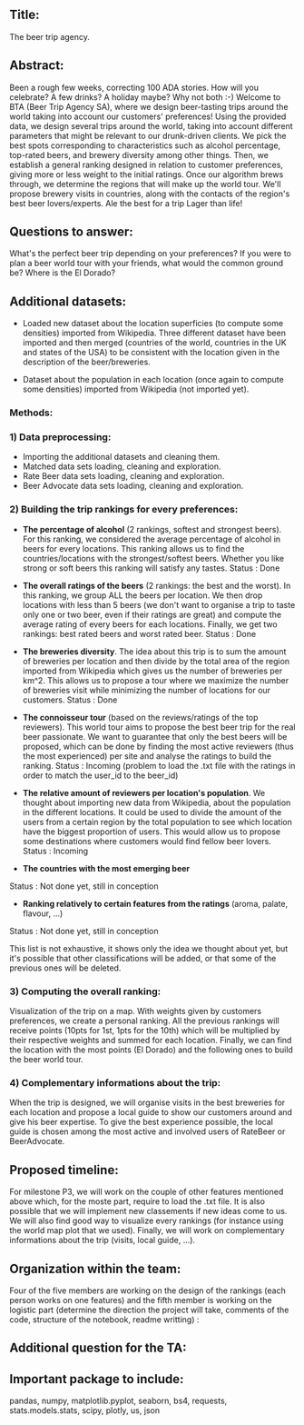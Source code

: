 ## Title:

The beer trip agency. 

## Abstract:

Been a rough few weeks, correcting 100 ADA stories. How will you celebrate? A few drinks? A holiday maybe? Why not both :-)  Welcome to BTA (Beer Trip Agency SA), where we design beer-tasting trips around the world taking into account our customers' preferences!
Using the provided data, we design several trips around the world, taking into account different parameters that might be relevant to our drunk-driven clients. We pick the best spots corresponding to characteristics such as alcohol percentage, top-rated beers, and brewery diversity among other things. Then, we establish a general ranking designed in relation to customer preferences, giving more or less weight to the initial ratings. Once our algorithm brews through, we determine the regions that will make up the world tour. We'll propose brewery visits in countries, along with the contacts of the region's best beer lovers/experts. Ale the best for a trip Lager than life!

## Questions to answer:

What's the perfect beer trip depending on your preferences? If you were to plan a beer world tour with your friends,
what would the common ground be? Where is the El Dorado?


## Additional datasets:

- Loaded new dataset about the location superficies (to compute some densities) imported from Wikipedia. Three different dataset have been imported and then merged (countries of the world, countries in the UK and states of the USA) to be consistent with the location given in the description of the beer/breweries. 

- Dataset about the population in each location (once again to compute some densities) imported from Wikipedia (not imported yet).

### Methods: 

### 1) Data preprocessing:

- Importing the additional datasets and cleaning them.
- Matched data sets loading, cleaning and exploration.
- Rate Beer data sets loading, cleaning and exploration.
- Beer Advocate data sets loading, cleaning and exploration.
 
### 2) Building the trip rankings for every preferences: 

- **The percentage of alcohol** (2 rankings, softest and strongest beers). For this ranking, we considered the average percentage of alcohol in beers for every locations. This ranking allows us to find the countries/locations with the strongest/softest beers. Whether you like strong or soft beers this ranking will satisfy any tastes. 
Status : Done

- **The overall ratings of the beers** (2 rankings: the best and the worst). In this ranking, we group ALL the beers per location. We then drop locations with less than 5 beers (we don't want to organise a trip to taste only one or two beer, even if their ratings are great) and compute the average rating of every beers for each locations. Finally, we get two rankings: best rated beers and worst rated beer.
Status : Done

- **The breweries diversity**. The idea about this trip is to sum the amount of breweries per location and then divide by the total area of the region imported from Wikipedia which gives us the number of breweries per km^2. This allows us to propose a tour where we maximize the number of breweries visit while minimizing the number of locations for our customers. 
Status : Done

- **The connoisseur tour** (based on the reviews/ratings of the top reviewers). This world tour aims to propose the best beer trip for the real beer passionate. We want to guarantee that only the best beers will be proposed, which can be done by finding the most active reviewers (thus the most experienced) per site and analyse the ratings to build the ranking.
Status : Incoming (problem to load the .txt file with the ratings in order to match the user_id to the beer_id)

- **The relative amount of reviewers per location's population**. We thought about importing new data from Wikipedia, about the population in the different locations. It could be used to divide the amount of the users from a certain region by the total population to see which location have the biggest proportion of users. This would allow us to propose some destinations where customers would find fellow beer lovers. 
Status : Incoming

- **The countries with the most emerging beer**

Status : Not done yet, still in conception

- **Ranking relatively to certain features from the ratings** (aroma, palate, flavour, ...) 

Status : Not done yet, still in conception


This list is not exhaustive, it shows only the idea we thought about yet, but it's possible that other classifications will be added, or that some of the previous ones will be deleted.

### 3) Computing the overall ranking: 

Visualization of the trip on a map. 
With weights given by customers preferences, we create a personal ranking. 
All the previous rankings will receive points (10pts for 1st, 1pts for the 10th) which will be multiplied by their respective weights and summed for each location. Finally, we can find the location with the most points (El Dorado) and the following ones to build the beer world tour. 

### 4) Complementary informations about the trip:

When the trip is designed, we will organise visits in the best breweries for each location and propose a local guide to show our customers around and give his beer expertise. To give the best experience possible, the local guide is chosen among the most active and involved users of RateBeer or BeerAdvocate. 

## Proposed timeline: 

For milestone P3, we will work on the couple of other features mentioned above which, for the moste part, require to load the .txt file. It is also possible that we will implement new classements if new ideas come to us. We will also find good way to visualize every rankings (for instance using the world map plot that we used). Finally, we will work on complementary informations about the trip (visits, local guide, ...).

## Organization within the team: 

Four of the five members are working on the design of the rankings (each person works on one features) and the fifth member is working on the logistic part (determine the direction the project will take, comments of the code, structure of the notebook, readme writting) :

## Additional question for the TA: 


## Important package to include:

pandas, numpy, matplotlib.pyplot, seaborn, bs4, requests, stats.models.stats, scipy, plotly, us, json
